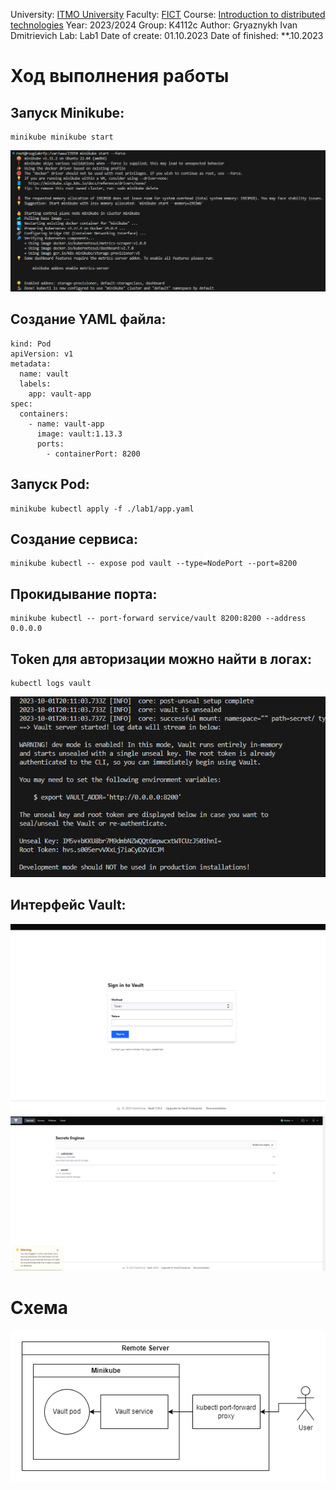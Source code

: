 University: [ITMO University](https://itmo.ru/ru/)
Faculty: [FICT](https://fict.itmo.ru)
Course: [Introduction to distributed technologies](https://github.com/itmo-ict-faculty/introduction-to-distributed-technologies)
Year: 2023/2024
Group: K4112c
Author: Gryaznykh Ivan Dmitrievich
Lab: Lab1
Date of create: 01.10.2023
Date of finished: **.10.2023

# Ход выполнения работы

## Запуск Minikube:
```
minikube minikube start
```
![minikube minikube start](https://github.com/Gryaznykh-Ivan/2023_2024-introduction_to_distributed_technologies-k4112c-gryaznykh_i-d/blob/master/lab1/images/1.png)


## Создание YAML файла:
```
kind: Pod
apiVersion: v1
metadata:
  name: vault
  labels:
    app: vault-app
spec:
  containers:
    - name: vault-app
      image: vault:1.13.3
      ports:
        - containerPort: 8200
```

## Запуск Pod:
```
minikube kubectl apply -f ./lab1/app.yaml
```

## Создание сервиса:
```
minikube kubectl -- expose pod vault --type=NodePort --port=8200
```


## Прокидывание порта:
```
minikube kubectl -- port-forward service/vault 8200:8200 --address 0.0.0.0
```


## Token для авторизации можно найти в логах:
```
kubectl logs vault
```
![kubectl logs vault](https://github.com/Gryaznykh-Ivan/2023_2024-introduction_to_distributed_technologies-k4112c-gryaznykh_i-d/blob/master/lab1/images/2.png)

## Интерфейс Vault:
![kubectl logs vault](https://github.com/Gryaznykh-Ivan/2023_2024-introduction_to_distributed_technologies-k4112c-gryaznykh_i-d/blob/master/lab1/images/4.png)
![kubectl logs vault](https://github.com/Gryaznykh-Ivan/2023_2024-introduction_to_distributed_technologies-k4112c-gryaznykh_i-d/blob/master/lab1/images/5.png)


# Схема
![Schema](https://github.com/Gryaznykh-Ivan/2023_2024-introduction_to_distributed_technologies-k4112c-gryaznykh_i-d/blob/master/lab1/images/3.png)